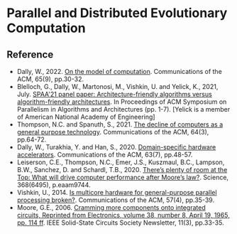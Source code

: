 # Parallel and Distributed Evolutionary Computation

## Reference

* Dally, W., 2022. [On the model of computation](https://dl.acm.org/doi/fullHtml/10.1145/3548783). Communications of the ACM, 65(9), pp.30-32.
* Blelloch, G., Dally, W., Martonosi, M., Vishkin, U. and Yelick, K., 2021, July. [SPAA'21 panel paper: Architecture-friendly algorithms versus algorithm-friendly architectures](https://dl.acm.org/doi/abs/10.1145/3409964.3461780). In Proceedings of ACM Symposium on Parallelism in Algorithms and Architectures (pp. 1-7). [Yelick is a member of American National Academy of Engineering]
* Thompson, N.C. and Spanuth, S., 2021. [The decline of computers as a general purpose technology](https://dl.acm.org/doi/fullHtml/10.1145/3430936). Communications of the ACM, 64(3), pp.64-72.
* Dally, W., Turakhia, Y. and Han, S., 2020. [Domain-specific hardware accelerators](https://dl.acm.org/doi/abs/10.1145/3361682). Communications of the ACM, 63(7), pp.48-57. 
* Leiserson, C.E., Thompson, N.C., Emer, J.S., Kuszmaul, B.C., Lampson, B.W., Sanchez, D. and Schardl, T.B., 2020. [There’s plenty of room at the Top: What will drive computer performance after Moore’s law?](https://www.science.org/doi/full/10.1126/science.aam9744). Science, 368(6495), p.eaam9744.
* Vishkin, U., 2014. [Is multicore hardware for general-purpose parallel processing broken?](https://dl.acm.org/doi/fullHtml/10.1145/2580945). Communications of the ACM, 57(4), pp.35-39.
* Moore, G.E., 2006. [Cramming more components onto integrated circuits, Reprinted from Electronics, volume 38, number 8, April 19, 1965, pp. 114 ff](https://ieeexplore.ieee.org/abstract/document/4785860). IEEE Solid-State Circuits Society Newsletter, 11(3), pp.33-35.

